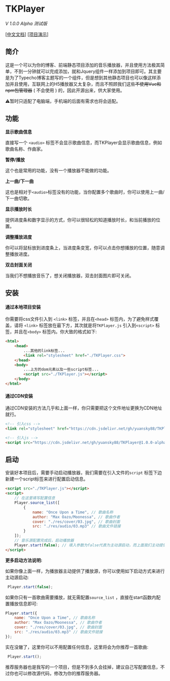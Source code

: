 # TKPlayer

*V 1.0.0 Alpha 测试版*

[[中文文档](https://api.cnsoft.top/tkplayer/doc)]   [[项目演示](https://api.cnsoft.top/tkplayer/demo/)]

## 简介

这是一个可以为你的博客、前端静态项目添加的音乐播放器，并且使用方法极其简单，不到一分钟就可以完成添加，就和Jquery组件一样添加到项目即可。其主要是为了Typecho博客主题写的一个组件，但是想到其他静态项目也可以像这样添加并且使用，互联网上的H5播放器又太复杂，而且不照顾我们这些~~不使用Vue和npm包管理器~~ ( 不会使用 ) 的，因此开源出来，供大家使用。

⚠️暂时只适配了电脑端，手机端的后面有需求也将会适配。



## 功能

**显示歌曲信息**

直接写一个 `<audio>` 标签不会显示歌曲信息，而TKPlayer会显示歌曲信息，例如歌曲名称、作曲家。

**暂停/播放**

这个也是常用的功能，没有一个播放器不能做的功能。

**上一曲/下一曲**

这也是相对于`<audio>`标签没有的功能，当你配置多个歌曲时，你可以使用上一曲/下一曲切歌。

**显示播放时长**

提供进度条和数字显示的方式，你可以很轻松的知道播放时长，和当前播放的位置。

**调整播放进度**

你可以将鼠标放到进度条上，当进度条变宽，你可以点击你想播放的位置，随意调整播放进度。

**双击封面关闭**

当我们不想播放音乐了，想关闭播放器，双击封面图片即可关闭。



## 安装

#### 通过本地项目安装

你需要将css文件引入到 `<link>` 标签，并且在`<head>` 标签内，为了避免样式覆盖，请将 `<link>` 标签放在最下方，其次就是将`TKPlayer.js` 引入到`<script>` 标签，并且在`<body>` 标签内。你大致的格式如下: 

```HTML
<html>
	<head>
    	...其他的link标签...
        <link rel="stylesheet" href="./TKPlayer.css">
	</head>
    <body>
        ...上方的dom元素以及一些script标签...
        <script src="./TKPlayer.js"></script>
    </body>
</html>
```



#### 通过CDN安装

通过CDN安装的方法几乎和上面一样，你只需要把这个文件地址更换为CDN地址就行。

```HTML
<!-- 引入css -->
<link rel="stylesheet" href="https://cdn.jsdelivr.net/gh/yuansky88/TKPlayer@1.0.0-alpha/dist/css/tkplayer.min.css">

<!-- 引入js -->
<script src="https://cdn.jsdelivr.net/gh/yuansky88/TKPlayer@1.0.0-alpha/dist/js/tkplayer.min.js"></script>
```



## 启动

安装好本项目后，需要手动启动播放器，我们需要在引入文件的`script` 标签下边新建一个script标签来进行配置启动信息。

```html
<script src="./TKPlayer.js"></script>
<script>
    // 在这里填写配置信息
    Player.source_list([
        {
            name: "Once Upon a Time", // 歌曲名称
            author: "Max Oazo/Moonessa", // 歌曲作者
            cover: "./res/cover/03.jpg", // 歌曲封面
            src: "./res/audio/03.mp3" // 歌曲文件链接
        }
    ]);
    // 音乐源配置完成后，启动播放器
    Player.start(false); // 填入参数为false代表为主动源启动，而上面我们主动提供了
</script>
```

**更多启动方法说明:**

如果你像上面一样，为播放器主动提供了播放源，你可以使用如下启动方式来进行主动源启动: 

```js
 Player.start(false);
```

如果你只有一首歌曲需要播放，就无需配置`source_list` ，直接在start函数内配置播放信息即可:

```js
Player.start({
    name: "Once Upon a Time", // 歌曲名称
    author: "Max Oazo/Moonessa", // 歌曲作者
    cover: "./res/cover/03.jpg", // 歌曲封面
    src: "./res/audio/03.mp3" // 歌曲文件链接
});
```

实在没辙了，这里你可以不用配置任何信息，这里将会为你推荐一首歌曲:

```js
 Player.start();
```

推荐服务器也是我写的一个项目，但是不到多久会挂掉，建议自己写配置信息，不过你也可以修改源代码，修改为你的推荐服务器。

